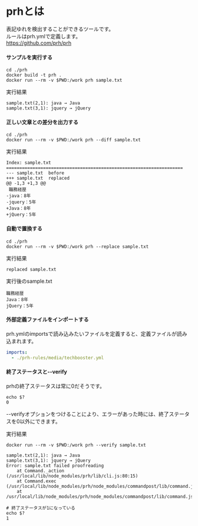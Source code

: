 # prhとは
表記ゆれを検出することができるツールです。  
ルールはprh.ymlで定義します。  
https://github.com/prh/prh

#### サンプルを実行する

```
cd ./prh
docker build -t prh .
docker run --rm -v $PWD:/work prh sample.txt
```
実行結果
```
sample.txt(2,1): java → Java
sample.txt(3,1): jquery → jQuery
```

#### 正しい文章との差分を出力する
```
cd ./prh
docker run --rm -v $PWD:/work prh --diff sample.txt
```
実行結果
```
Index: sample.txt
===================================================================
--- sample.txt  before
+++ sample.txt  replaced
@@ -1,3 +1,3 @@
 職務経歴
-java：8年
-jquery：5年
+Java：8年
+jQuery：5年
```

#### 自動で置換する
```
cd ./prh
docker run --rm -v $PWD:/work prh --replace sample.txt
```
実行結果
```
replaced sample.txt
```

実行後のsample.txt
```
職務経歴
Java：8年
jQuery：5年
```

#### 外部定義ファイルをインポートする

prh.ymlのimportsで読み込みたいファイルを定義すると、定義ファイルが読み込まれます。
```prh.yml
imports:
  - ./prh-rules/media/techbooster.yml
```

#### 終了ステータスと--verify
prhの終了ステータスは常に0だそうです。
```
echo $?
0
```
--verifyオプションをつけることにより、エラーがあった時には、終了ステータスを0以外にできます。

実行結果
```
docker run --rm -v $PWD:/work prh --verify sample.txt

sample.txt(2,1): java → Java
sample.txt(3,1): jquery → jQuery
Error: sample.txt failed proofreading
    at Command._action (/usr/local/lib/node_modules/prh/lib/cli.js:80:15)
    at Command.exec (/usr/local/lib/node_modules/prh/node_modules/commandpost/lib/command.js:203:37)
    at /usr/local/lib/node_modules/prh/node_modules/commandpost/lib/command.js:250:25

# 終了ステータスが1になっている
echo $?
1
```